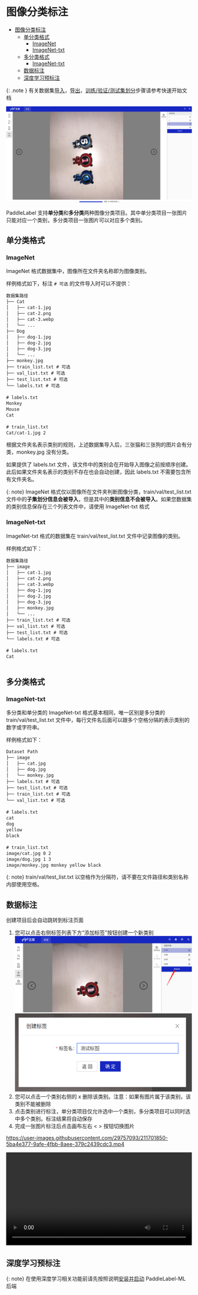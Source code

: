# 图像分类标注

<!-- TOC -->

- [图像分类标注](#图像分类标注)
    - [单分类格式](#单分类格式)
        - [ImageNet](#imagenet)
        - [ImageNet-txt](#imagenet-txt)
    - [多分类格式](#多分类格式)
        - [ImageNet-txt](#imagenet-txt-1)
    - [数据标注](#数据标注)
    - [深度学习预标注](#深度学习预标注)

<!-- /TOC -->

{: .note }
有关数据集[导入](../quick_start.md#导入数据集)，[导出](../quick_start.md#导出数据集)，[训练/验证/测试集划分](../quick_start.md#数据集划分)步骤请参考快速开始文档

![image](/doc/CN/assets/classification.png)

PaddleLabel 支持**单分类**和**多分类**两种图像分类项目。其中单分类项目一张图片只能对应一个类别，多分类项目一张图片可以对应多个类别。

## 单分类格式

### ImageNet

ImageNet 格式数据集中，图像所在文件夹名称即为图像类别。

样例格式如下，标注 `# 可选` 的文件导入时可以不提供：

```shell
数据集路径
├── Cat
│   ├── cat-1.jpg
│   ├── cat-2.png
│   ├── cat-3.webp
│   └── ...
├── Dog
│   ├── dog-1.jpg
│   ├── dog-2.jpg
│   ├── dog-3.jpg
│   └── ...
├── monkey.jpg
├── train_list.txt # 可选
├── val_list.txt # 可选
├── test_list.txt # 可选
└── labels.txt # 可选

# labels.txt
Monkey
Mouse
Cat

# train_list.txt
Cat/cat-1.jpg 2
```

根据文件夹名表示类别的规则，上述数据集导入后，三张猫和三张狗的图片会有分类，monkey.jpg 没有分类。

如果提供了 labels.txt 文件，该文件中的类别会在开始导入图像之前按顺序创建。此后如果文件夹名表示的类别不存在也会自动创建，因此 labels.txt 不需要包含所有文件夹名。

{: note}
ImageNet 格式仅以图像所在文件夹判断图像分类，train/val/test_list.txt 文件中的**子集划分信息会被导入**，但是其中的**类别信息不会被导入**。如果您数据集的类别信息保存在三个列表文件中，请使用 ImageNet-txt 格式

### ImageNet-txt

ImageNet-txt 格式的数据集在 train/val/test_list.txt 文件中记录图像的类别。

样例格式如下：

```shell
数据集路径
├── image
│   ├── cat-1.jpg
│   ├── cat-2.png
│   ├── cat-3.webp
│   ├── dog-1.jpg
│   ├── dog-2.jpg
│   ├── dog-3.jpg
│   ├── monkey.jpg
│   └── ...
├── train_list.txt # 可选
├── val_list.txt # 可选
├── test_list.txt # 可选
└── labels.txt # 可选

# labels.txt
Cat


```

## 多分类格式

### ImageNet-txt

多分类和单分类的 ImageNet-txt 格式基本相同，唯一区别是多分类的 train/val/test_list.txt 文件中，每行文件名后面可以跟多个空格分隔的表示类别的数字或字符串。

样例格式如下：

```shell
Dataset Path
├── image
│   ├── cat.jpg
│   ├── dog.jpg
│   └── monkey.jpg
├── labels.txt # 可选
├── test_list.txt # 可选
├── train_list.txt # 可选
└── val_list.txt # 可选

# labels.txt
cat
dog
yellow
black

# train_list.txt
image/cat.jpg 0 2
image/dog.jpg 1 3
image/monkey.jpg monkey yellow black
```

{: note}
train/val/test_list.txt 以空格作为分隔符，请不要在文件路径和类别名称内部使用空格。

## 数据标注

创建项目后会自动跳转到标注页面

1. 您可以点击右侧标签列表下方“添加标签”按钮创建一个新类别
   ![](/doc/CN/assets/add_label.png)
   ![](/doc/CN/assets/test_label.png)
2. 您可以点击一个类别右侧的 x 删除该类别。注意：如果有图片属于该类别，该类别不能被删除
3. 点击类别进行标注，单分类项目仅允许选中一个类别，多分类项目可以同时选中多个类别。标注结果将自动保存
4. 完成一张图片标注后点击画布左右 < > 按钮切换图片

<!-- https://just-the-docs.github.io/just-the-docs/docs/utilities/layout/#display -->

https://user-images.githubusercontent.com/29757093/211701850-5ba4e377-9afe-4fbb-8aee-379c2439cdc3.mp4

<video controls src="https://github.com/linhandev/static/releases/download/PaddleLabel%E7%9B%B8%E5%85%B3/clas_ann_demo.mp4" width="100%"></video>

## 深度学习预标注

{: note}
在使用深度学习相关功能前请先按照说明[安装并启动](/doc/CN/install_ml.md) PaddleLabel-ML 后端
